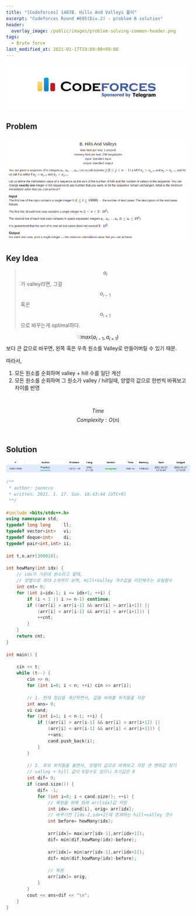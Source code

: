 ```yaml
---
title: "[Codeforces] 1467B. Hills And Valleys 풀이"
excerpt: "Codeforces Round #695(Div.2) - problem B solution"
header:
  overlay_image: /public/images/problem-solving-common-header.png
tags:
  - Brute force
last_modified_at: 2021-01-17T19:09:00+09:00
---
```

<a href="https://codeforces.com/">
    <img src="/public/images/codeforces-logo.jpeg"/>
</a>

## Problem
<a href="http://codeforces.com/contest/1467/problem/B">
    <img src="/public/images/codeforces-1467B.png"/>
</a>

<br/>

## Key Idea
> $$a_i$$ 가 valley라면, 그걸 $$a_{i-1}$$ 혹은 $$a_{i+1}$$으로 바꾸는게 optimal하다.  

$$\because max(a_{i-1},a_{i+1})$$ 보다 큰 값으로 바꾸면, 왼쪽 혹은 우측 원소를 Valley로 만들어버릴 수 있기 때문.  

따라서,  
1) 모든 원소를 순회하며 valley + hill 수를 일단 계산  
2) 모든 원소를 순회하며 그 원소가 valley / hill일때, 양옆의 값으로 한번씩 바꿔보고 차이를 반영  

<br/>

$$ Time $$ $$ Complexity: O(n) $$

<br/>

## Solution
<img src="/public/images/codeforces-1467B-result.png"/>

```cpp
/**
 * author: jooncco
 * written: 2021. 1. 17. Sun. 18:43:44 [UTC+9]
 **/

#include <bits/stdc++.h>
using namespace std;
typedef long long     ll;
typedef vector<int>   vi;
typedef deque<int>    di;
typedef pair<int,int> ii;

int t,n,arr[300010];

int howMany(int idx) {
    // idx가 가운데 원소라고 할때,
    // 양옆으로 최대 2개까지 보며, Hill+Valley 개수값을 리턴해주는 유틸함수
    int cnt= 0;
    for (int i=idx-1; i <= idx+1; ++i) {
        if (i < 1 || i >= n-1) continue;
        if ((arr[i] > arr[i-1] && arr[i] > arr[i+1]) ||
            (arr[i] < arr[i-1] && arr[i] < arr[i+1])) {
            ++cnt;
        }
    }
    return cnt;
}

int main() {

    cin >> t;
    while (t--) {
        cin >> n;
        for (int i=0; i < n; ++i) cin >> arr[i];

        // 1. 현재 정답을 계산하면서, 값을 바꿔볼 위치들을 저장
        int ans= 0;
        vi cand;
        for (int i=1; i < n-1; ++i) {
            if ((arr[i] > arr[i-1] && arr[i] > arr[i+1]) ||
                (arr[i] < arr[i-1] && arr[i] < arr[i+1])) {
                ++ans;
                cand.push_back(i);
            }
        }

        // 2. 후보 위치들을 돌면서, 양옆의 값으로 바꿔보고 가장 큰 변화값 찾기
        // valley + hill 값이 0일수도 있으니 초기값은 0
        int dif= 0;
        if (cand.size()) {
            dif= -1;
            for (int i=0; i < cand.size(); ++i) {
                // 복원을 위해 원래 arr[idx]값 저장
                int idx= cand[i], orig= arr[idx];
                // 바꾸기전 [idx-2,idx+2]에 존재하는 hill+valley 갯수
                int before= howMany(idx);

                arr[idx]= max(arr[idx-1],arr[idx+1]);
                dif= min(dif,howMany(idx)-before);

                arr[idx]= min(arr[idx-1],arr[idx+1]);
                dif= min(dif,howMany(idx)-before);

                // 복원
                arr[idx]= orig;
            }
        }
        cout << ans+dif << "\n";
    }
}
```